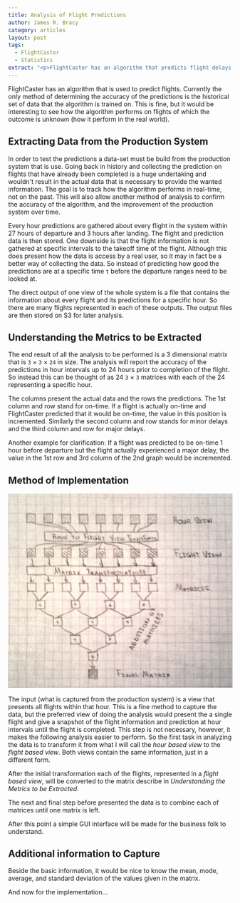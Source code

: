 ```yaml
---
title: Analysis of Flight Predictions
author: James R. Bracy
category: articles
layout: post
tags:
  - FlightCaster
  - Statistics
extract: "<p>FlightCaster has an algorithm that predicts flight delays. Currently the only method of determining the accuracy of the predictions is the historical set of data that the algorithm is trained on. This is fine, but it would be interesting to see how the algorithm performs on flights of which the outcome is unknown (how it perform in the real world)&hellip;</p>"
---
```


FlightCaster has an algorithm that is used to predict
flights. Currently the only method of determining the accuracy of the
predictions is the historical set of data that the algorithm is
trained on. This is fine, but it would be interesting to see how the
algorithm performs on flights of which the outcome is unknown (how it
perform in the real world).

## Extracting Data from the Production System

In order to test the predictions a data-set must be build from the
production system that is use. Going back in history and collecting
the prediction on flights that have already been completed is a huge
undertaking and wouldn't result in the actual data that is necessary
to provide the wanted information. The goal is to track how the
algorithm performs in real-time, not on the past. This will also allow
another method of analysis to confirm the accuracy of the algorithm,
and the improvement of the production system over time.

Every hour predictions are gathered about every flight in the system
within 27 hours of departure and 3 hours after landing. The flight and
prediction data is then stored. One downside is that the flight
information is not gathered at specific intervals to the takeoff time
of the flight. Although this does present how the data is access by a
real user, so it may in fact be a better way of collecting the
data. So instead of predicting how good the predictions are at a
specific time `t` before the departure ranges need to be looked at.

The direct output of one view of the whole system is a file that
contains the information about every flight and its predictions for
a specific hour. So there are many flights represented in each of
these outputs. The output files are then stored on S3 for later
analysis.

## Understanding the Metrics to be Extracted

The end result of all the analysis to be performed is a 3 dimensional
matrix that is `3` &times; `3` &times; `24` in size. The analysis will
report the accuracy of the predictions in hour intervals up to 24
hours prior to completion of the flight. So instead this can be
thought of as 24 `3` &times; `3` matrices with each of the 24
representing a specific hour.

The columns present the actual data and the rows the predictions. The
1st column and row stand for on-time. If a flight is actually on-time
and FlightCaster predicted that it would be on-time, the value in this
position is incremented. Similarly the second column and row stands
for minor delays and the third column and row for major delays.

Another example for clarification: If a flight was predicted to be
on-time 1 hour before departure but the flight actually experienced a
major delay, the value in the 1st row and 3rd column of the 2nd graph
would be incremented.

## Method of Implementation

<img class="right"
src="/resources/images/articles/2010-01-22-analysis-of-flight-predictions.png" alt="">

The input (what is captured from the production system) is a view
that presents all flights within that hour. This is a fine method to
capture the data, but the preferred view of doing the analysis would
present the a single flight and give a snapshot of the flight
information and prediction at hour intervals until the flight is
completed. This step is not necessary, however, it makes the
following analysis easier to perform. So the first task in
analyzing the data is to transform it from what I will call the *hour
based view* to the *flight based view*. Both views contain the same
information, just in a different form.

After the initial transformation each of the flights, represented in a
*flight based view*, will be converted to the matrix describe in
*Understanding the Metrics to be Extracted*.

The next and final step before presented the data is to combine each
of matrices until one matrix is left.

After this point a simple GUI interface will be made for the
business folk to understand.

## Additional information to Capture

Beside the basic information, it would be nice to know the mean, mode,
average, and standard deviation of the values given in the matrix.

And now for the implementation&hellip;
